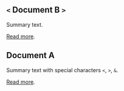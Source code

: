 <!-- markdownlint-disable -->

## `<` Document B `>`

Summary text.

[Read more](<Document B.md>).

## Document A

Summary text with special characters `<`, `>`, `&`.

[Read more](<Document A.md>).
